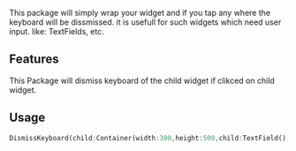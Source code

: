 This package will simply wrap your widget and if you tap any where the keyboard will be dissmissed. it is usefull for such widgets which need user input. like: TextFields, etc.

## Features

This Package will dismiss keyboard of the child widget if clikced on child widget.

## Usage

```dart
DismissKeyboard(child:Container(width:300,height:500,child:TextField(),),);
```
